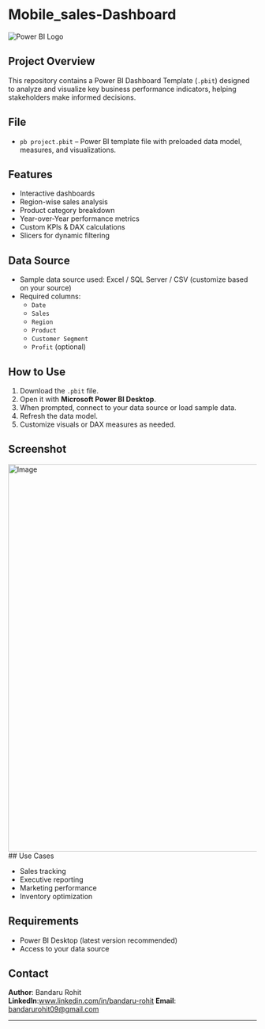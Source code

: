 # Mobile_sales-Dashboard

![Power BI Logo](https://upload.wikimedia.org/wikipedia/commons/c/cf/New_Power_BI_Logo.svg)

##  Project Overview

This repository contains a Power BI Dashboard Template (`.pbit`) designed to analyze and visualize key business performance indicators, helping stakeholders make informed decisions.

##  File

- `pb project.pbit` – Power BI template file with preloaded data model, measures, and visualizations.

## Features

- Interactive dashboards
- Region-wise sales analysis
- Product category breakdown
- Year-over-Year performance metrics
- Custom KPIs & DAX calculations
- Slicers for dynamic filtering

## Data Source

- Sample data source used: Excel / SQL Server / CSV (customize based on your source)
- Required columns:
  - `Date`
  - `Sales`
  - `Region`
  - `Product`
  - `Customer Segment`
  - `Profit` (optional)

##  How to Use

1. Download the `.pbit` file.
2. Open it with **Microsoft Power BI Desktop**.
3. When prompted, connect to your data source or load sample data.
4. Refresh the data model.
5. Customize visuals or DAX measures as needed.

##  Screenshot

<img width="1379" height="783" alt="Image" src="https://github.com/user-attachments/assets/af38ef2b-bbd1-4f32-a95e-fbf72129e501" />
##  Use Cases

- Sales tracking
- Executive reporting
- Marketing performance
- Inventory optimization

##  Requirements

- Power BI Desktop (latest version recommended)
- Access to your data source


## Contact

**Author**: Bandaru Rohit  
**LinkedIn**:www.linkedin.com/in/bandaru-rohit 
**Email**: bandarurohit09@gmail.com

---

